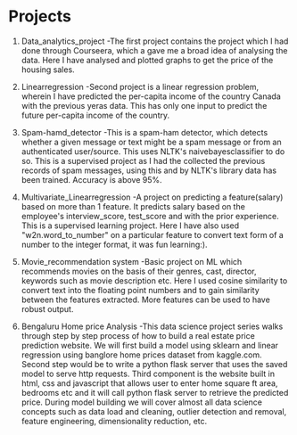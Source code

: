 # Projects
1. Data_analytics_project 
    -The first project contains the project which I had done through Courseera, which a gave me a broad idea of analysing the data. Here I have analysed and plotted graphs to get 
the price of the housing sales.

2. Linearregression
  -Second project is a linear regression problem, wherein I have predicted the per-capita income of the country Canada with the previous yeras data. This has only one input to 
predict the future per-capita income of the country.

3. Spam-hamd_detector
  -This is a spam-ham detector, which detects whether a given message or text might be a spam message or from an authenticated user/source. This uses NLTK's naivebayesclassifier 
to do so. This is a supervised project as I had the collected the previous records of spam messages, using this and by NLTK's library data has been trained. Accuracy is above 95%.

4. Multivariate_Linearregression
  -A project on predicting a feature(salary) based on more than 1 feature. It predicts salary based on the employee's interview_score, test_score and with the prior experience. This is a supervised learning project. Here I have also used "w2n.word_to_number" on a particular feature to convert text form of a number to the integer format, it was fun learning:).

5. Movie_recommendation system
  -Basic project on ML which recommends movies on the basis of their genres, cast, director, keywords such as movie description etc. Here I used cosine similarity to convert text into the floating point numbers and to gain similarity between the features extracted. More features can be used to have robust output.
  
  6. Bengaluru Home price Analysis
    -This data science project series walks through step by step process of how to build a real estate price prediction website. We will first build a model using sklearn and linear regression using banglore home prices dataset from kaggle.com. Second step would be to write a python flask server that uses the saved model to serve http requests. Third component is the website built in html, css and javascript that allows user to enter home square ft area, bedrooms etc and it will call python flask server to retrieve the predicted price. During model building we will cover almost all data science concepts such as data load and cleaning, outlier detection and removal, feature engineering, dimensionality reduction, etc.
